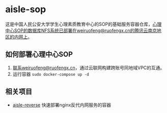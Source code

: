 # aisle-sop
这是中国人民公安大学学生心理素质教育中心的SOP的基础服务容器仓库，心理中心SOP的数据库NFS系统已部署在weiruofeng@ruofengx.cn的腾讯云南京地区的内网上。  

## 如何部署心理中心SOP
1. 联系weiruofeng@ruofengx.cn，通过云联网构建跨账号同地域VPC的互通。
2. 运行容器 `sudo docker-compose up -d`

## 相关项目
- [aisle-reverse](https://gitee.com/ruofengx/aisle-reverse) 快速部署nginx反代内网服务的容器
